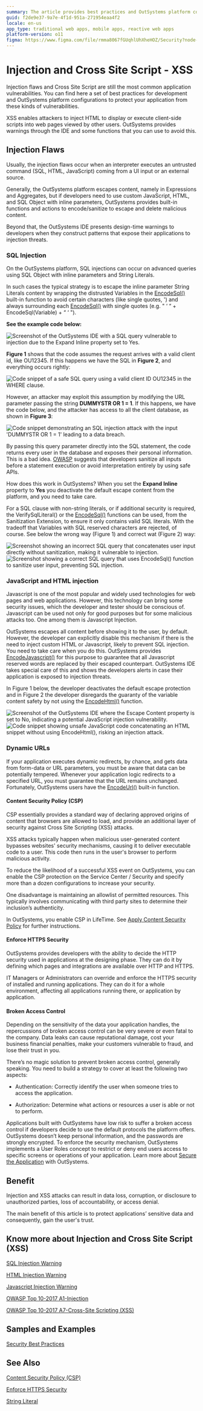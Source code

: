 ```yaml
---
summary: The article provides best practices and OutSystems platform configurations to prevent injection flaws and XSS, detailing how to use built-in functions for input sanitization and secure coding techniques.
guid: f2de9e37-9a7e-4f1d-951a-271954eaa4f2
locale: en-us
app_type: traditional web apps, mobile apps, reactive web apps
platform-version: o11
figma: https://www.figma.com/file/rmma8067fGUqhlUhXheHOZ/Security?node-id=147:325
---
```

# Injection and Cross Site Script - XSS

Injection flaws and Cross Site Script are still the most common application vulnerabilities. You can find here a set of best practices for development and OutSystems platform configurations to protect your application from these kinds of vulnerabilities.

XSS enables attackers to inject HTML to display or execute client-side scripts into web pages viewed by other users. OutSystems provides warnings through the IDE and some functions that you can use to avoid this.

## Injection Flaws

Usually, the injection flaws occur when an interpreter executes an untrusted command (SQL, HTML, JavaScript) coming from a UI input or an external source.

Generally, the OutSystems platform escapes content, namely in Expressions and Aggregates, but if developers need to use custom JavaScript, HTML, and SQL Object with inline parameters, OutSystems provides built-in functions and actions to encode/sanitize to escape and delete malicious content.

Beyond that, the OutSystems IDE presents design-time warnings to developers when they construct patterns that expose their applications to injection threats.

### SQL Injection

On the OutSystems platform, SQL injections can occur on advanced queries using SQL Object with inline parameters and String Literals.

In such cases the typical strategy is to escape the inline parameter String Literals content by wrapping the distrusted Variables in the [EncodeSql()](https://success.outsystems.com/Documentation/11/Reference/OutSystems_Language/Logic/Built-in_Functions/Text#EncodeSql) built-in function to avoid certain characters (like single quotes, ') and always surrounding each [EncodeSql()](https://success.outsystems.com/Documentation/11/Reference/OutSystems_Language/Logic/Built-in_Functions/Text#EncodeSql) with single quotes (e.g. " ‘ “ + EncodeSql(Variable) + “ ‘ ").

**See the example code below:**

![Screenshot of the OutSystems IDE with a SQL query vulnerable to injection due to the Expand Inline property set to Yes.](images/Injection-and-Cross-Site-Script-0.png "OutSystems IDE showing a vulnerable SQL query")

**Figure 1** shows that the code assumes the request arrives with a valid client id, like OU12345. If this happens we have the SQL in **Figure 2**, and everything occurs rightly:

![Code snippet of a safe SQL query using a valid client ID OU12345 in the WHERE clause.](images/Injection-and-Cross-Site-Script-1.png "Example of a safe SQL query with a valid client ID")

However, an attacker may exploit this assumption by modifying the URL parameter passing the string  **DUMMYSTR OR 1 = 1**. If this happens, we have the code below, and the attacker has access to all the client database, as shown in **Figure 3**:

![Code snippet demonstrating an SQL injection attack with the input 'DUMMYSTR OR 1 = 1' leading to a data breach.](images/Injection-and-Cross-Site-Script-2.png "Example of an SQL injection attack")

By passing this query parameter directly into the SQL statement, the code returns every user in the database and exposes their personal information. This is a bad idea. [OWASP](https://www.owasp.org/) suggests that developers sanitize all inputs before a statement execution or avoid interpretation entirely by using safe APIs.

How does this work in OutSystems? When you set the **Expand Inline** property to **Yes** you deactivate the default escape content from the platform, and you need to take care.

For a SQL clause with non-string literals, or if additional security is required, the VerifySqlLiteral() or the  [EncodeSql()](https://success.outsystems.com/Documentation/11/Reference/OutSystems_Language/Logic/Built-in_Functions/Text#EncodeSql) functions can be used, from the Sanitization Extension, to ensure it only contains valid SQL literals. With the tradeoff that Variables with SQL reserved characters are rejected, of course. See below the wrong way (Figure 1) and correct wat (Figure 2) way:

![Screenshot showing an incorrect SQL query that concatenates user input directly without sanitization, making it vulnerable to injection.](images/Injection-and-Cross-Site-Script-3.png "Incorrect SQL query without input sanitization")  ![Screenshot showing a correct SQL query that uses EncodeSql() function to sanitize user input, preventing SQL injection.](images/Injection-and-Cross-Site-Script-4.png "Correct SQL query with input sanitization")

### JavaScript and HTML injection

Javascript is one of the most popular and widely used technologies for web pages and web applications. However, this technology can bring some security issues, which the developer and tester should be conscious of. Javascript can be used not only for good purposes but for some malicious attacks too. One among them is Javascript Injection.

OutSystems escapes all content before showing it to the user, by default. However, the developer can explicitly disable this mechanism if there is the need to inject custom HTML or Javascript, likely to prevent SQL injection. You need to take care when you do this. OutSystems provides [EncodeJavascript()](https://success.outsystems.com/Documentation/11/Reference/OutSystems_Language/Logic/Built-in_Functions/Text#EncodeJavaScript) for this purpose to guarantee that all Javascript reserved words are replaced by their escaped counterpart. OutSystems IDE takes special care of this and shows the developers alerts in case their application is exposed to injection threats.

In Figure 1 below, the developer deactivates the default escape protection and in Figure 2 the developer disregards the guaranty of the variable content safety by not using the [EncodeHtml()](https://success.outsystems.com/Documentation/11/Reference/OutSystems_Language/Logic/Built-in_Functions/Text#EncodeHtml) function.

![Screenshot of the OutSystems IDE where the Escape Content property is set to No, indicating a potential JavaScript injection vulnerability.](images/Injection-and-Cross-Site-Script-5.png "OutSystems IDE showing a JavaScript injection vulnerability")     ![Code snippet showing unsafe JavaScript code concatenating an HTML snippet without using EncodeHtml(), risking an injection attack.](images/Injection-and-Cross-Site-Script-6.png "Unsafe JavaScript code without HTML encoding")

### Dynamic URLs

If your application executes dynamic redirects, by chance, and gets data from form-data or URL parameters, you must be aware that data can be potentially tempered. Whenever your application logic redirects to a specified URL, you must guarantee that the URL remains unchanged. Fortunately, OutSystems users have the [EncodeUrl()](https://success.outsystems.com/Documentation/11/Reference/OutSystems_Language/Logic/Built-in_Functions/Text#EncodeUrl) built-in function.

#### Content Security Policy (CSP)

CSP essentially provides a standard way of declaring approved origins of content that browsers are allowed to load, and provide an additional layer of security against Cross Site Scripting (XSS) attacks.

XSS attacks typically happen when malicious user-generated content bypasses websites' security mechanisms, causing it to deliver executable code to a user. This code then runs in the user's browser to perform malicious activity.

To reduce the likelihood of a successful XSS event on OutSystems, you can enable the CSP protection on the Service Center / Security and specify more than a dozen configurations to increase your security.

One disadvantage is maintaining an allowlist of permitted resources. This typically involves communicating with third party sites to determine their inclusion’s authenticity.

In OutSystems, you enable CSP in LifeTime. See [Apply Content Security Policy](https://www.outsystems.com/tk/redirect?g=e59d9233-7c2d-43ae-b8a2-f55d75263c68) for further instructions.

#### Enforce HTTPS Security

OutSystems provides developers with the ability to decide the HTTP security used in applications at the designing phase. They can do it by defining which pages and integrations are available over HTTP and HTTPS.

IT Managers or Administrators can override and enforce the HTTPS security of installed and running applications. They can do it for a whole environment, affecting all applications running there, or application by application.

#### Broken Access Control

Depending on the sensitivity of the data your application handles, the repercussions of broken access control can be very severe or even fatal to the company. Data leaks can cause reputational damage, cost your business financial penalties, make your customers vulnerable to fraud, and lose their trust in you.

There’s no magic solution to prevent broken access control, generally speaking. You need to build a strategy to cover at least the following two aspects:

* Authentication: Correctly identify the user when someone tries to access the application.

* Authorization: Determine what actions or resources a user is able or not to perform.

Applications built with OutSystems have low risk to suffer a broken access control if developers decide to use the default protocols the platform offers. OutSystems doesn’t keep personal information, and the passwords are strongly encrypted. To enforce the security mechanism, OutSystems implements a User Roles concept to restrict or deny end users access to specific screens or operations of your application. Learn more about [Secure the Application](https://success.outsystems.com/Documentation/11/Developing_an_Application/Secure_the_Application) with OutSystems.

## Benefit

Injection and XSS attacks can result in data loss, corruption, or disclosure to unauthorized parties, loss of accountability, or access denial.

The main benefit of this article is to protect applications’ sensitive data and consequently, gain the user's trust.

## Know more about Injection and Cross Site Script (XSS)

[SQL Injection Warning](https://success.outsystems.com/Documentation/10/Reference/Errors_and_Warnings/Warnings/SQL_Injection_Warning)

[HTML Injection Warning](https://success.outsystems.com/Documentation/11/Reference/Errors_and_Warnings/Warnings/HTML_Injection_Warning)

[Javascript Injection Warning](https://success.outsystems.com/Documentation/11/Reference/Errors_and_Warnings/Warnings/JavaScript_Injection_Warning)

[OWASP Top 10-2017 A1-Injection](https://www.owasp.org/index.php/Top_10-2017_A1-Injection)

[OWASP Top 10-2017 A7-Cross-Site Scripting (XSS)](https://www.owasp.org/index.php/Top_10-2017_A7-Cross-Site_Scripting_(XSS))

## Samples and Examples

[Security Best Practices](https://www.outsystems.com/forge/component/4719/security-sample/)

## See Also

[Content Security Policy (CSP)](https://success.outsystems.com/Documentation/11/Managing_the_Applications_Lifecycle/Secure_the_Applications/Apply_Content_Security_Policy)

[Enforce HTTPS Security](https://success.outsystems.com/Documentation/11/Managing_the_Applications_Lifecycle/Secure_the_Applications/Enforce_HTTPS_Security)

[String Literal](https://en.wikipedia.org/wiki/String_literal)
